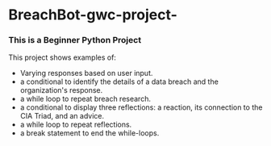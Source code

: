 # BreachBot-gwc-project-

### This is a Beginner Python Project
This project shows examples of:
- Varying responses based on user input.
- a conditional to identify the details of a data breach and the organization's response.
- a while loop to repeat breach research.
- a conditional to display three reflections: a reaction, its connection to the CIA Triad, and an advice.
- a while loop to repeat reflections.
- a break statement to end the while-loops.
